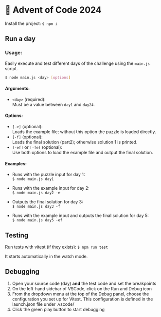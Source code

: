 # 🎄 Advent of Code 2024

Install the project: `$ npm i`

## Run a day

### Usage:

Easily execute and test different days of the challenge using the `main.js` script.

```bash
$ node main.js <day> [options]
```

#### Arguments:

- `<day>` (required):<br>
  Must be a value between `day1` and `day24`.

#### Options:

- `[-e]` (optional): <br>
  Loads the example file; without this option the puzzle is loaded directly.
- `[-f]` (optional):<br>
  Loads the final solution (part2); otherwise solution 1 is printed.
- `[-ef]` or `[-fe]` (optional):<br>
  Use both options to load the example file and output the final solution.

#### Examples:

- Runs with the puzzle input for day 1:<br>`$ node main.js day1`

- Runs with the example input for day 2:<br>`$ node main.js day2 -e`
- Outputs the final solution for day 3:<br>`$ node main.js day3 -f`

- Runs with the example input and outputs the final solution for day 5:<br>`$ node main.js day5 -ef`

## Testing

Run tests with vitest (if they exists): `$ npm run test`

It starts automatically in the watch mode.

## Debugging

1. Open your source code (day) **and** the test code and set the breakpoints
2. On the left-hand sidebar of VSCode, click on the Run and Debug icon
3. From the dropdown menu at the top of the Debug panel, choose the configuration you set up for Vitest. This configuration is defined in the launch.json file under .vscode/
4. Click the green play button to start debugging
